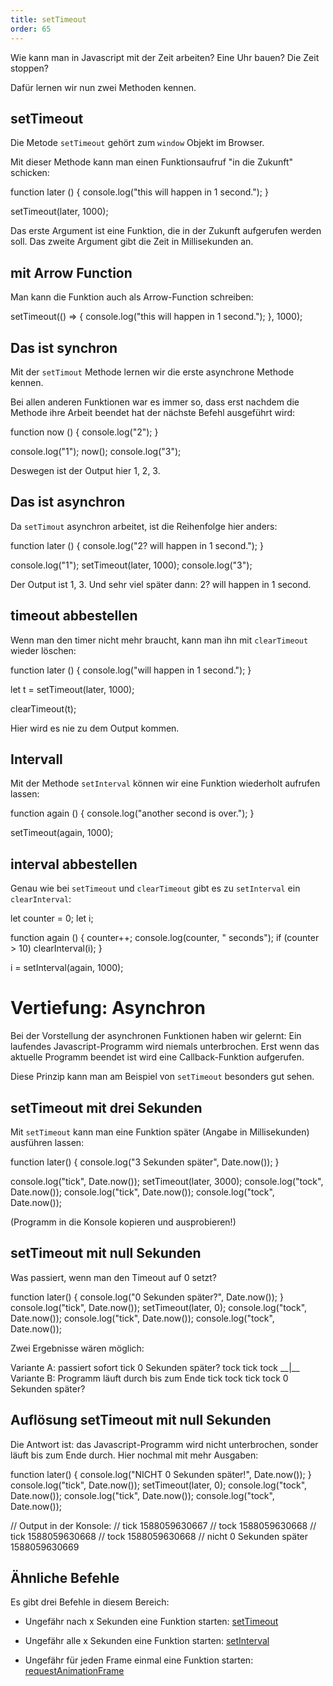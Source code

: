 ```yaml
---
title: setTimeout
order: 65
---
```



Wie kann man in Javascript mit der Zeit arbeiten? Eine Uhr bauen?
Die Zeit stoppen?

Dafür lernen wir nun zwei Methoden kennen.

## setTimeout

Die Metode `setTimeout` gehört zum `window` Objekt im Browser.

Mit dieser Methode kann man einen Funktionsaufruf "in die Zukunft" schicken:

<javascript>
function later () {
  console.log("this will happen in 1 second.");
}

setTimeout(later, 1000);
</javascript>

Das erste Argument ist eine Funktion, die in der Zukunft aufgerufen
werden soll. Das zweite Argument gibt die Zeit in Millisekunden an.

## mit Arrow Function

Man kann die Funktion auch als Arrow-Function schreiben:

<javascript>
setTimeout(() => {
  console.log("this will happen in 1 second.");
}, 1000);
</javascript>

## Das ist synchron

Mit der `setTimout` Methode lernen wir die erste
asynchrone Methode kennen.

Bei allen anderen Funktionen
war es immer so, dass erst nachdem die Methode ihre
Arbeit beendet hat der nächste Befehl ausgeführt wird:

<javascript>
function now () {
  console.log("2");
}

console.log("1");
now();
console.log("3");
</javascript>

Deswegen ist der Output hier 1, 2, 3.

## Das ist asynchron

Da `setTimout` asynchron arbeitet, ist die
Reihenfolge hier anders:

<javascript>
function later () {
  console.log("2? will happen in 1 second.");
}

console.log("1");
setTimeout(later, 1000);
console.log("3");
</javascript>

Der Output ist 1, 3.  Und sehr viel später dann: 2? will happen in 1 second.


## timeout abbestellen

Wenn man den timer nicht mehr braucht, kann man ihn
mit `clearTimeout` wieder löschen:

<javascript>
function later () {
  console.log("will happen in 1 second.");
}

let t = setTimeout(later, 1000);

clearTimeout(t);
</javascript>

Hier wird es nie zu dem Output kommen.


## Intervall

Mit der Methode `setInterval` können wir eine Funktion
wiederholt aufrufen lassen:

<javascript>
function again () {
  console.log("another second is over.");
}

setTimeout(again, 1000);
</javascript>

## interval abbestellen

Genau wie bei `setTimeout` und `clearTimeout`
gibt es zu `setInterval` ein `clearInterval`:

<javascript>
let counter = 0;
let i;

function again () {
  counter++;
  console.log(counter, " seconds");
  if (counter > 10) clearInterval(i);
}

i = setInterval(again, 1000);
</javascript>


# Vertiefung: Asynchron

Bei der Vorstellung der asynchronen Funktionen haben wir gelernt:
Ein laufendes Javascript-Programm wird niemals unterbrochen.
Erst wenn das aktuelle Programm beendet ist
wird eine Callback-Funktion aufgerufen.

Diese Prinzip kann man am Beispiel von `setTimeout` besonders gut sehen.

## setTimeout mit drei Sekunden

Mit `setTimeout` kann man eine Funktion später (Angabe in Millisekunden)
ausführen lassen:

<javascript caption="asynchron">
function later() {
  console.log("3 Sekunden später", Date.now());
}

console.log("tick", Date.now());
setTimeout(later, 3000);
console.log("tock", Date.now());
console.log("tick", Date.now());
console.log("tock", Date.now());
</javascript>

(Programm in die Konsole kopieren und ausprobieren!)

## setTimeout mit null Sekunden

Was passiert, wenn man den Timeout auf 0 setzt?

<javascript caption="asynchron">
function later() {
  console.log("0 Sekunden später?", Date.now());
}
console.log("tick", Date.now());
setTimeout(later, 0);
console.log("tock", Date.now());
console.log("tick", Date.now());
console.log("tock", Date.now());
</javascript>

Zwei Ergebnisse wären möglich:

<shell>
Variante A: passiert sofort
tick
0 Sekunden später?
tock
tick
tock
__|__
Variante B: Programm läuft durch bis zum Ende
tick
tock
tick
tock
0 Sekunden später?
</shell>

##  Auflösung setTimeout mit null Sekunden

Die Antwort ist: das Javascript-Programm wird nicht unterbrochen,
sonder läuft bis zum Ende durch.  Hier nochmal mit mehr Ausgaben:

<javascript caption="asynchron">
function later() {
  console.log("NICHT 0 Sekunden später!", Date.now());
}
console.log("tick", Date.now());
setTimeout(later, 0);
console.log("tock", Date.now());
console.log("tick", Date.now());
console.log("tock", Date.now());

// Output in der Konsole:
// tick 1588059630667
// tock 1588059630668
// tick 1588059630668
// tock 1588059630668
// nicht 0 Sekunden später 1588059630669
</javascript>


## Ähnliche Befehle

Es gibt drei Befehle in diesem Bereich:

* Ungefähr nach x Sekunden eine Funktion starten: [setTimeout](https://developer.mozilla.org/en-US/docs/Web/API/setTimeout)


* Ungefähr alle x Sekunden eine Funktion starten: [setInterval](https://developer.mozilla.org/en-US/docs/Web/API/setInterval)

* Ungefähr für jeden Frame einmal eine Funktion starten: [requestAnimationFrame](https://css-tricks.com/using-requestanimationframe/)

